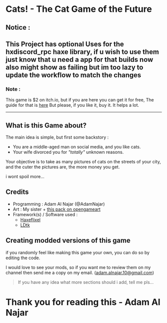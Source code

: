 # Cats! - The Cat Game of the Future

## Notice :
This Project has optional Uses for the hxdiscord_rpc haxe library, if u wish to use them just know that u need a app for that
builds now also might show as failing but im too lazy to update the workflow to match the changes
---

### Note :
This game is $2 on itch.io, but if you are here you can get it for free, The guide for that is [here](https://gitlab.com/aaa.dev/cats/-/blob/main/Compiling.md?ref_type=heads) But please, if you like it, buy it. It helps a lot.

---

## What is this Game about?

The main idea is simple, but first some backstory :
- You are a middle-aged man on social media, and you like cats. 
- Your wife divorced you for _"totally"_ unknown reasons.

Your objective is to take as many pictures of cats on the streets of your city, and the cuter the pictures are, the more money you get.

i wont spoil more...

## Credits
- Programming : Adam Al Najar (@AdamNajar)
- Art : My sister + [this pack on opengameart](https://opengameart.org/content/zelda-like-tilesets-and-sprites)
- Framework(s) / Software used : 
    - [Haxeflixel](https://haxeflixel.com)
    - [LDtk](https://ldtk.io/)

## Creating modded versions of this game
if you randomly feel like making this game your own, you can do so by editing the code. 

I would love to see your mods, so if you want me to review them on my channel then send me a copy on my email. (adam.alnajar.10@gmail.com)

> If you have any idea what more sections should i add, tell me pls...

# Thank you for reading this - Adam Al Najar
